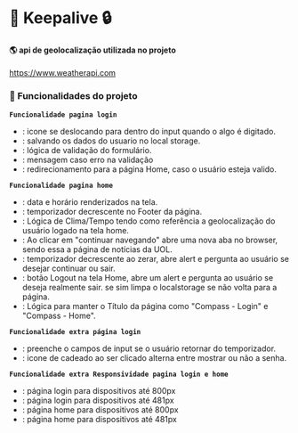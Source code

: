 # :key: Keepalive :lock:

#### :earth_americas: api de geolocalização utilizada no projeto 

<https://www.weatherapi.com>


### :hammer: Funcionalidades do projeto
**`Funcionalidade pagina login`**
- : icone se deslocando para dentro do input quando o algo é digitado.
- : salvando os dados do usuario no local storage.
- : lógica de validação do formulário.
- : mensagem caso erro na validação
- : redirecionamento para a página Home, caso o usuário esteja valido.

**`Funcionalidade pagina home`**
- : data e horário renderizados na tela.
- : temporizador decrescente no Footer da página.
- : Lógica de Clima/Tempo tendo como referência a geolocalização do usuário logado na tela home.
- : Ao clicar em "continuar navegando" abre uma nova aba no browser, sendo essa a página de notícias da UOL.
- : temporizador decrescente ao zerar, abre alert e pergunta ao usuário se desejar continuar ou sair.
- : botão Logout na tela Home, abre um alert e pergunta ao usuário se deseja realmente sair. se sim limpa o localstorage se não volta para a página.
- : Lógica para manter o Título da página como "Compass - Login" e "Compass - Home".
 
**`Funcionalidade extra página login`**
- : preenche o campos de input se o usuário retornar do temporizador.
- : icone de cadeado ao ser clicado alterna entre mostrar ou não a senha.

**`Funcionalidade extra Responsividade pagina login e home`**
- : página login para dispositivos até 800px
- : página login para dispositivos até 481px
- : página home para dispositivos até 800px 
- : página home para dispositivos até 481px
 

  



